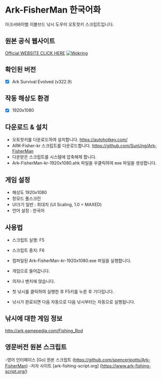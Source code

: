 # Ark-FisherMan 한국어화
아크서바이벌 이볼브드 낚시 도우미 오토핫키 스크립트입니다.

## 원본 공식 웹사이트
[Official WEBSITE CLICK HERE](https://www.ark-fishing-script.org/)
[![Wokring](https://img.youtube.com/vi/bXqh7yuM1sk/0.jpg)](https://www.youtube.com/watch?v=bXqh7yuM1sk&feature=youtu.be)

## 확인된 버전
- [x] Ark Survival Evolved (v322.9)

## 작동 해상도 환경
- [x] 1920x1080

## 다운로드 & 설치
- 오토핫키를 다운로드하여 설치합니다. https://autohotkey.com/
- ARK-Fisher-kr 스크립트를 다운로드합니다. https://github.com/SunUng/Ark-FisherMan
- 다운받은 스크립트를 시스템에 압축해제 합니다.
- Ark-FisherMan-kr-1920x1080.ahk 파일을 우클릭하여 exe 파일을 생성합니다.

## 게임 설정
- 해상도 1920x1080 
- 창모드 풀스크린
- UI크기 일반 : 최대치 (UI Scaling, 1.0 = MAXED)
- 언어 설정 : 한국어

## 사용법
- 스크립트 실행: F5
- 스크립트 중지: F6

- 컴파일된 Ark-FisherMan-kr-1920x1080.exe 파일을 실행합니다.
- 게임으로 들어갑니다.
- 의자나 벤치에 앉습니다.
- 첫 낚시를 클릭하여 실행한 후 F5키를 누른 후 기다립니다.
- 낚시가 완료되면 다음 자동으로 다음 낚시부터는 자동으로 실행됩니다.

## 낚시에 대한 게임 정보
http://ark.gamepedia.com/Fishing_Rod

## 영문버전 원본 스크립트
-영어 인터페이스 [Go] 원본 스크립트 (https://github.com/spencerjpotts/Ark-FisherMan)
-저자 사이트 [ark-fishing-script.org] (https://www.ark-fishing-script.org/)